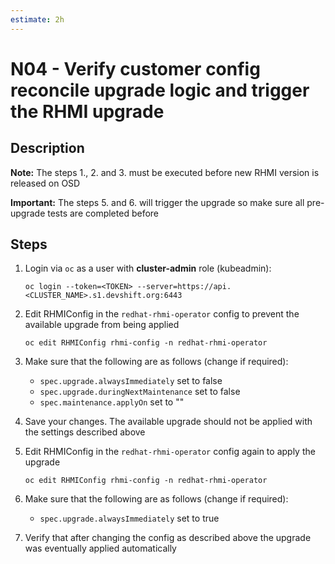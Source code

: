 ```yaml
---
estimate: 2h
---
```


# N04 - Verify customer config reconcile upgrade logic and trigger the RHMI upgrade

## Description

**Note:** The steps 1., 2. and 3. must be executed before new RHMI version is released on OSD

**Important:** The steps 5. and 6. will trigger the upgrade so make sure all pre-upgrade tests are completed before

## Steps

1. Login via `oc` as a user with **cluster-admin** role (kubeadmin):

   ```
   oc login --token=<TOKEN> --server=https://api.<CLUSTER_NAME>.s1.devshift.org:6443
   ```

2. Edit RHMIConfig in the `redhat-rhmi-operator` config to prevent the available upgrade from being applied

   ```
   oc edit RHMIConfig rhmi-config -n redhat-rhmi-operator
   ```

3. Make sure that the following are as follows (change if required):

   - `spec.upgrade.alwaysImmediately` set to false
   - `spec.upgrade.duringNextMaintenance` set to false
   - `spec.maintenance.applyOn` set to ""

4. Save your changes. The available upgrade should not be applied with the settings described above

5. Edit RHMIConfig in the `redhat-rhmi-operator` config again to apply the upgrade

   ```
   oc edit RHMIConfig rhmi-config -n redhat-rhmi-operator
   ```

6. Make sure that the following are as follows (change if required):

   - `spec.upgrade.alwaysImmediately` set to true

7. Verify that after changing the config as described above the upgrade was eventually applied automatically
